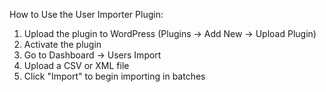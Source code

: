 How to Use the User Importer Plugin:

1. Upload the plugin to WordPress (Plugins → Add New → Upload Plugin)
2. Activate the plugin
3. Go to Dashboard → Users Import
4. Upload a CSV or XML file
5. Click "Import" to begin importing in batches
